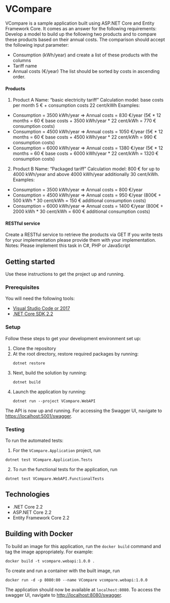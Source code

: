 # VCompare

VCompare is a sample application built using ASP.NET Core and Entity Framework Core.
It comes as an answer for the following requirements:
Develop a model to build up the following two products and to compare these products based on their annual costs. The comparison should accept the following input parameter:
* Consumption (kWh/year)
and create a list of these products with the columns
* Tariff name
* Annual costs (€/year)
The list should be sorted by costs in ascending order.
#### Products
1. Product A
Name: “basic electricity tariff”
Calculation model: base costs per month 5 € + consumption costs 22 cent/kWh Examples:
* Consumption = 3500 kWh/year => Annual costs = 830 €/year (5€ * 12 months = 60 € base costs + 3500 kWh/year * 22 cent/kWh = 770 € consumption costs)
* Consumption = 4500 kWh/year => Annual costs = 1050 €/year (5€ * 12 months = 60 € base costs + 4500 kWh/year * 22 cent/kWh = 990 € consumption costs)
* Consumption = 6000 kWh/year => Annual costs = 1380 €/year (5€ * 12 months = 60 € base costs + 6000 kWh/year * 22 cent/kWh = 1320 € consumption costs)
2. Product B
Name: “Packaged tariff”
Calculation model: 800 € for up to 4000 kWh/year and above 4000 kWh/year additionally 30 cent/kWh.
Examples:
* Consumption = 3500 kWh/year => Annual costs = 800 €/year
* Consumption = 4500 kWh/year => Annual costs = 950 €/year (800€ + 500 kWh * 30 cent/kWh = 150 € additional consumption costs)
* Consumption = 6000 kWh/year => Annual costs = 1400 €/year (800€ + 2000 kWh * 30 cent/kWh = 600 € additional consumption costs)
#### RESTful service
Create a RESTful service to retrieve the products via GET
If you write tests for your implementation please provide them with your implementation. Notes: Please implement this task in C#, PHP or JavaScript

## Getting started
Use these instructions to get the project up and running.

### Prerequisites
You will need the following tools:
* [Visual Studio Code or 2017](https://www.visualstudio.com/downloads/)
* [.NET Core SDK 2.2](https://www.microsoft.com/net/download/dotnet-core/2.2)

### Setup
Follow these steps to get your development environment set up:

  1. Clone the repository
  2. At the root directory, restore required packages by running:
     ```
     dotnet restore
     ```
  3. Next, build the solution by running:
     ```
     dotnet build
     ```
  4. Launch the application by running:
     ```
     dotnet run --project VCompare.WebAPI
     ```
The API is now up and running. For accessing the Swagger UI, navigate to [https://localhost:5001/swagger](https://localhost:5001/swagger).

### Testing
To run the automated tests:
  1. For the `VCompare.Application` project, run
  ```
  dotnet test VCompare.Application.Tests
  ```
  2. To run the functional tests for the application, run
  ```
  dotnet test VCompare.WebAPI.FunctionalTests
  ```

## Technologies
* .NET Core 2.2
* ASP.NET Core 2.2
* Entity Framework Core 2.2

## Building with Docker
To build an image for this application, run the `docker build` command and tag the image appropriately. For example:
```
docker build -t vcompare.webapi:1.0.0 .
```
To create and run a container with the built image, run
```
docker run -d -p 8080:80 --name VCompare vcompare.webapi:1.0.0
```
The application should now be available at `localhost:8080`. To access the swagger UI, navigate to [http://localhost:8080/swagger](http://localhost:8080/swagger).
